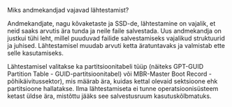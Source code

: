 Miks andmekandjad vajavad lähtestamist?

Andmekandjate, nagu kõvaketaste ja SSD-de, lähtestamine on vajalik, et neid saaks arvutis ära tunda ja neile faile salvestada. Uus andmekandja on justkui tühi leht, millel puuduvad failide salvestamiseks vajalikud struktuurid ja juhised. Lähtestamisel muudab arvuti ketta äratuntavaks ja valmistab ette selle kasutamiseks.

Lähtestamisel valitakse ka partitsioonitabeli tüüp (näiteks GPT-GUID Partition Table - GUID-partitsioonitabel)  või MBR-Master Boot Record - põhikäivitussektor), mis määrab ära, kuidas kettal olevaid sektsioone ehk partitsioone hallatakse. Ilma lähtestamiseta ei tunne operatsioonisüsteem ketast üldse ära, mistõttu jääks see salvestusruum kasutuskõlbmatuks.
